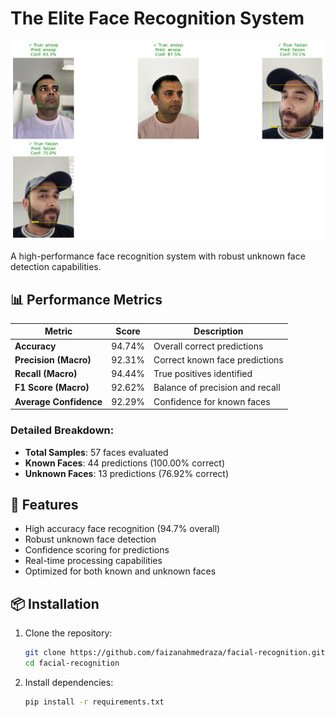 # The Elite Face Recognition System

![Sample Results](results/sample_results.png)

A high-performance face recognition system with robust unknown face detection capabilities.

## 📊 Performance Metrics

| Metric               | Score    | Description |
|----------------------|----------|-------------|
| **Accuracy**         | 94.74%   | Overall correct predictions |
| **Precision (Macro)**| 92.31%   | Correct known face predictions |
| **Recall (Macro)**   | 94.44%   | True positives identified |
| **F1 Score (Macro)** | 92.62%   | Balance of precision and recall |
| **Average Confidence** | 92.29% | Confidence for known faces |

### Detailed Breakdown:
- **Total Samples**: 57 faces evaluated
- **Known Faces**: 44 predictions (100.00% correct)
- **Unknown Faces**: 13 predictions (76.92% correct)

## 🚀 Features

- High accuracy face recognition (94.7% overall)
- Robust unknown face detection
- Confidence scoring for predictions
- Real-time processing capabilities
- Optimized for both known and unknown faces

## 📦 Installation

1. Clone the repository:
   ```bash
   git clone https://github.com/faizanahmedraza/facial-recognition.git
   cd facial-recognition

2. Install dependencies:
    ```bash
    pip install -r requirements.txt

